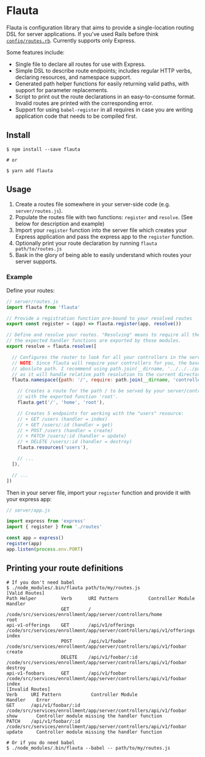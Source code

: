 # Flauta

Flauta is configuration library that aims to provide a single-location routing DSL for server applications.
If you've used Rails before think [`config/routes.rb`][routes-rb]. Currently supports only Express.

Some features include:

+ Single file to declare all routes for use with Express.
+ Simple DSL to describe route endpoints; includes regular HTTP verbs, declaring resources, and namespace support.
+ Generated path helper functions for easily returning valid paths, with support for parameter replacements.
+ Script to print out the route declarations in an easy-to-consume format. Invalid routes are printed with the corresponding error.
+ Support for using `babel-register` in all requires in case you are writing application code that needs to be compiled first.

## Install

```shell
$ npm install --save flauta

# or

$ yarn add flauta
```

## Usage

1. Create a routes file somewhere in your server-side code (e.g. `server/routes.js`).
2. Populate the routes file with two functions: `register` and `resolve`. (See below for description and example)
3. Import your `register` function into the server file which creates your Express application and pass the express app to the `register` function.
4. Optionally print your route declaration by running `flauta path/to/routes.js`
4. Bask in the glory of being able to easily understand which routes your server supports.

### Example

Define your routes:

```javascript
// server/routes.js
import flauta from 'flauta'

// Provide a registration function pre-bound to your resolved routes
export const register = (app) => flauta.register(app, resolve())

// Define and resolve your routes. "Resolving" means to require all the controllers and ensure
// the expected handler functions are exported by those modules.
export resolve = flauta.resolve([

  // Configures the router to look for all your controllers in the server/controllers/ file tree.
  // NOTE: Since flauta will require your controllers for you, the base require path MUST be an
  // aboslute path. I recommend using path.join(__dirname, '../../../path/to/my/controllers')
  // as it will handle relative path resolution to the current directory of the routes.js file.
  flauta.namespace({path: '/', require: path.join(__dirname, 'controllers')}, [

    // Creates a route for the path / to be served by your server/controllers/home.js controller
    // with the exported function 'root'.
    flauta.get('/', 'home', 'root'),

    // Creates 5 endpoints for working with the "users" resource:
    // + GET /users (handler = index)
    // + GET /users/:id (handler = get)
    // + POST /users (handler = create)
    // + PATCH /users/:id (handler = update)
    // + DELETE /users/:id (handler = destroy)
    flauta.resources('users'),

    // ...
  ]),

  // ...
])
```

Then in your server file, import your `register` function and provide it with your express app:

```javascript
// server/app.js

import express from 'express'
import { register } from './routes'

const app = express()
register(app)
app.listen(process.env.PORT)
```

## Printing your route definitions

```shell
# If you don't need babel
$ ./node_modules/.bin/flauta path/to/my/routes.js
[Valid Routes]
Path Helper         Verb      URI Pattern           Controller Module                                                        Handler
                    GET       /                     /code/src/services/enrollment/app/server/controllers/home                root
api-v1-offerings    GET       /api/v1/offerings     /code/src/services/enrollment/app/server/controllers/api/v1/offerings    index
                    POST      /api/v1/foobar        /code/src/services/enrollment/app/server/controllers/api/v1/foobar       create
                    DELETE    /api/v1/foobar/:id    /code/src/services/enrollment/app/server/controllers/api/v1/foobar       destroy
api-v1-foobars      GET       /api/v1/foobar        /code/src/services/enrollment/app/server/controllers/api/v1/foobar       index
[Invalid Routes]
Verb     URI Pattern           Controller Module                                                     Handler    Error
GET      /api/v1/foobar/:id    /code/src/services/enrollment/app/server/controllers/api/v1/foobar    show       Controller module missing the handler function
PATCH    /api/v1/foobar/:id    /code/src/services/enrollment/app/server/controllers/api/v1/foobar    update     Controller module missing the handler function
```

```
# Or if you do need babel
$ ./node_modules/.bin/flauta --babel -- path/to/my/routes.js
```

  [routes-rb]: http://guides.rubyonrails.org/routing.html#listing-existing-routes "Rails Routing Guide"
